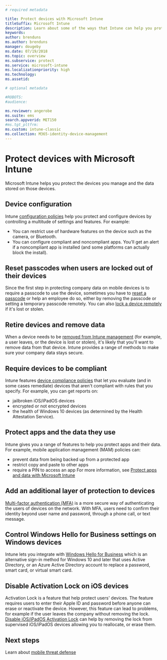 ```yaml
---
# required metadata

title: Protect devices with Microsoft Intune 
titleSuffix: Microsoft Intune
description: Learn about some of the ways that Intune can help you protect your devices against unauthorized access and other threats.
keywords:
author: brenduns   
ms.author: brenduns
manager: dougeby
ms.date: 07/19/2018
ms.topic: overview
ms.subservice: protect
ms.service: microsoft-intune
ms.localizationpriority: high
ms.technology:
ms.assetid:

# optional metadata

#ROBOTS:
#audience:

ms.reviewer: angerobe
ms.suite: ems
search.appverid: MET150
#ms.tgt_pltfrm:
ms.custom: intune-classic
ms.collection: M365-identity-device-management
---
```


# Protect devices with Microsoft Intune

Microsoft Intune helps you protect the devices you manage and the data stored on those devices.

## Device configuration
Intune [configuration policies](../configuration/device-profiles.md) help you protect and configure devices by controlling a multitude of settings and features. For example:

- You can restrict use of hardware features on the device such as the camera, or Bluetooth.
- You can configure compliant and noncompliant apps. You'll get an alert if a noncompliant app is installed (and some platforms can actually block the install).

## Reset passcodes when users are locked out of their devices
Since the first step in protecting company data on mobile devices is to require a passcode to use the device, sometimes you have to [reset a passcode](../remote-actions/device-passcode-reset.md) or help an employee do so, either by removing the passcode or setting a temporary passcode remotely. You can also [lock a device remotely](../remote-actions/device-remote-lock.md) if it's lost or stolen.

## Retire devices and remove data
When a device needs to be [removed from Intune management](../remote-actions/devices-wipe.md) (for example, a user leaves, or the device is lost or stolen), it's likely that you'll want to remove data from that device. Intune provides a range of methods to make sure your company data stays secure.

## Require devices to be compliant
Intune features [device compliance policies](device-compliance-get-started.md) that let you evaluate (and in some cases remediate) devices that aren't compliant with rules that you specify. For example, you can get reports on:
- jailbroken iOS/iPadOS devices
- encrypted or not encrypted devices
- the health of Windows 10 devices (as determined by the Health Attestation Service).

## Protect apps and the data they use
Intune gives you a range of features to help you protect apps and their data. For example, mobile application management (MAM) policies can:
- prevent data from being backed up from a protected app
- restrict copy and paste to other apps
- require a PIN to access an app
For more information, see [Protect apps and data with Microsoft Intune](../apps/app-protection-policy.md)

## Add an additional layer of protection to devices
[Multi-factor authentication (MFA)](../enrollment/multi-factor-authentication.md) is a more secure way of authenticating the users of devices on the network.  With MFA, users need to confirm their identity beyond user name and password, through a phone call, or text message.

## Control Windows Hello for Business settings on Windows devices
Intune lets you integrate with [Windows Hello for Business](windows-hello.md) which is an alternative sign-in method for Windows 10 and later that uses Active Directory, or an Azure Active Directory account to replace a password, smart card, or virtual smart card.

## Disable Activation Lock on iOS devices
Activation Lock is a feature that help protect users' devices. The feature requires users to enter their Apple ID and password before anyone can erase or reactivate the device. However, this feature can lead to problems, for example if the user leaves the company without removing the lock. [Disable iOS/iPadOS Activation Lock](../remote-actions/device-activation-lock-disable.md) can help by removing the lock from supervised iOS/iPadOS devices allowing you to reallocate, or erase them.

## Next steps

Learn about [mobile threat defense](mobile-threat-defense.md)
